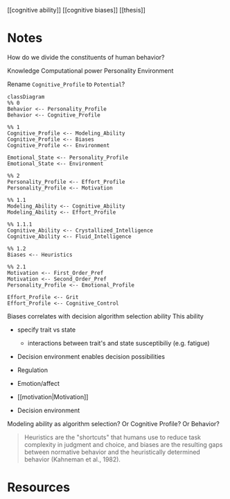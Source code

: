 [[cognitive ability]]
[[cognitive biases]]
[[thesis]]


# Notes
How do we divide the constituents of human behavior?

Knowledge
Computational power
Personality
Environment

Rename `Cognitive_Profile` to `Potential`?

```mermaid
classDiagram
%% 0
Behavior <-- Personality_Profile
Behavior <-- Cognitive_Profile

%% 1
Cognitive_Profile <-- Modeling_Ability
Cognitive_Profile <-- Biases
Cognitive_Profile <-- Environment

Emotional_State <-- Personality_Profile
Emotional_State <-- Environment

%% 2
Personality_Profile <-- Effort_Profile
Personality_Profile <-- Motivation

%% 1.1
Modeling_Ability <-- Cognitive_Ability
Modeling_Ability <-- Effort_Profile

%% 1.1.1
Cognitive_Ability <-- Crystallized_Intelligence
Cognitive_Ability <-- Fluid_Intelligence

%% 1.2
Biases <-- Heuristics

%% 2.1
Motivation <-- First_Order_Pref
Motivation <-- Second_Order_Pref
Personality_Profile <-- Emotional_Profile

Effort_Profile <-- Grit
Effort_Profile <-- Cognitive_Control

```

Biases correlates with decision algorithm selection ability
This ability 

- specify trait vs state
	- interactions between trait's and state susceptibiliy (e.g. fatigue)
- Decision environment enables decision possibilities

- Regulation
- Emotion/affect
- [[motivation|Motivation]]
- Decision environment

Modeling ability as algorithm selection? Or Cognitive Profile? Or Behavior?

>Heuristics are the "shortcuts" that humans use to reduce task complexity in judgment and choice, and biases are the resulting gaps between normative behavior and the heuristically determined behavior (Kahneman et al., 1982).

# Resources